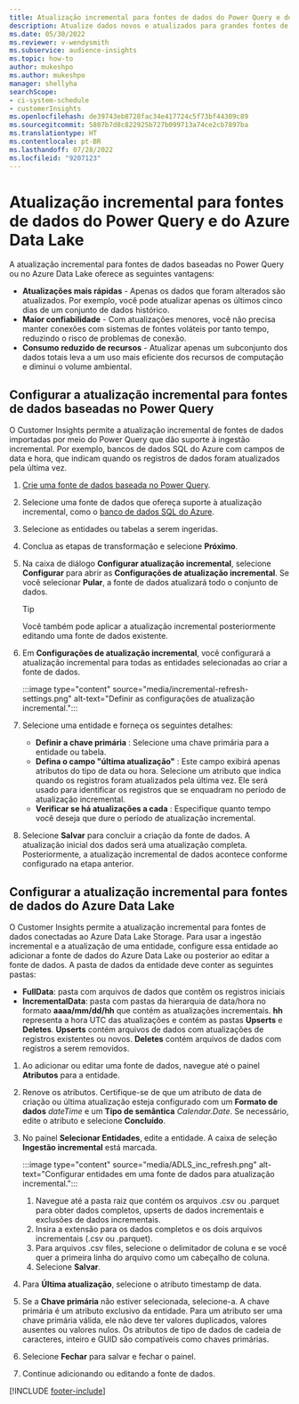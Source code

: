 ```yaml
---
title: Atualização incremental para fontes de dados do Power Query e do Azure Data Lake
description: Atualize dados novos e atualizados para grandes fontes de dados com base em fontes de dados do Power Query ou do Azure Data Lake.
ms.date: 05/30/2022
ms.reviewer: v-wendysmith
ms.subservice: audience-insights
ms.topic: how-to
author: mukeshpo
ms.author: mukeshpo
manager: shellyha
searchScope:
- ci-system-schedule
- customerInsights
ms.openlocfilehash: de39743eb8728fac34e417724c5f73bf44309c89
ms.sourcegitcommit: 5807b7d8c822925b727b099713a74ce2cb7897ba
ms.translationtype: HT
ms.contentlocale: pt-BR
ms.lasthandoff: 07/28/2022
ms.locfileid: "9207123"
---
```

# <a name="incremental-refresh-for-power-query-and-azure-data-lake-data-sources"></a>Atualização incremental para fontes de dados do Power Query e do Azure Data Lake

A atualização incremental para fontes de dados baseadas no Power Query ou no Azure Data Lake oferece as seguintes vantagens:

- **Atualizações mais rápidas** - Apenas os dados que foram alterados são atualizados. Por exemplo, você pode atualizar apenas os últimos cinco dias de um conjunto de dados histórico.
- **Maior confiabilidade** - Com atualizações menores, você não precisa manter conexões com sistemas de fontes voláteis por tanto tempo, reduzindo o risco de problemas de conexão.
- **Consumo reduzido de recursos** - Atualizar apenas um subconjunto dos dados totais leva a um uso mais eficiente dos recursos de computação e diminui o volume ambiental.

## <a name="configure-incremental-refresh-for-data-sources-based-on-power-query"></a>Configurar a atualização incremental para fontes de dados baseadas no Power Query

O Customer Insights permite a atualização incremental de fontes de dados importadas por meio do Power Query que dão suporte à ingestão incremental. Por exemplo, bancos de dados SQL do Azure com campos de data e hora, que indicam quando os registros de dados foram atualizados pela última vez.

1. [Crie uma fonte de dados baseada no Power Query](connect-power-query.md).

1. Selecione uma fonte de dados que ofereça suporte à atualização incremental, como o [banco de dados SQL do Azure](/power-query/connectors/azuresqldatabase).

1. Selecione as entidades ou tabelas a serem ingeridas.

1. Conclua as etapas de transformação e selecione **Próximo**.

1. Na caixa de diálogo **Configurar atualização incremental**, selecione **Configurar** para abrir as **Configurações de atualização incremental**. Se você selecionar **Pular**, a fonte de dados atualizará todo o conjunto de dados.
   > [!TIP]
   > Você também pode aplicar a atualização incremental posteriormente editando uma fonte de dados existente.

1. Em **Configurações de atualização incremental**, você configurará a atualização incremental para todas as entidades selecionadas ao criar a fonte de dados.

   :::image type="content" source="media/incremental-refresh-settings.png" alt-text="Definir as configurações de atualização incremental.":::

1. Selecione uma entidade e forneça os seguintes detalhes:

   - **Definir a chave primária** : Selecione uma chave primária para a entidade ou tabela.
   - **Defina o campo "última atualização"** : Este campo exibirá apenas atributos do tipo de data ou hora. Selecione um atributo que indica quando os registros foram atualizados pela última vez. Ele será usado para identificar os registros que se enquadram no período de atualização incremental.
   - **Verificar se há atualizações a cada** : Especifique quanto tempo você deseja que dure o período de atualização incremental.

1. Selecione **Salvar** para concluir a criação da fonte de dados. A atualização inicial dos dados será uma atualização completa. Posteriormente, a atualização incremental de dados acontece conforme configurado na etapa anterior.

## <a name="configure-incremental-refresh-for-azure-data-lake-data-sources"></a>Configurar a atualização incremental para fontes de dados do Azure Data Lake

O Customer Insights permite a atualização incremental para fontes de dados conectadas ao Azure Data Lake Storage. Para usar a ingestão incremental e a atualização de uma entidade, configure essa entidade ao adicionar a fonte de dados do Azure Data Lake ou posterior ao editar a fonte de dados. A pasta de dados da entidade deve conter as seguintes pastas:

- **FullData**: pasta com arquivos de dados que contêm os registros iniciais
- **IncrementalData**: pasta com pastas da hierarquia de data/hora no formato **aaaa/mm/dd/hh** que contém as atualizações incrementais. **hh** representa a hora UTC das atualizações e contém as pastas **Upserts** e **Deletes**. **Upserts** contém arquivos de dados com atualizações de registros existentes ou novos. **Deletes** contém arquivos de dados com registros a serem removidos.

1. Ao adicionar ou editar uma fonte de dados, navegue até o painel **Atributos** para a entidade.

1. Renove os atributos. Certifique-se de que um atributo de data de criação ou última atualização esteja configurado com um **Formato de dados** *dateTime* e um **Tipo de semântica** *Calendar.Date*. Se necessário, edite o atributo e selecione **Concluído**.

1. No painel **Selecionar Entidades**, edite a entidade. A caixa de seleção **Ingestão incremental** está marcada.

   :::image type="content" source="media/ADLS_inc_refresh.png" alt-text="Configurar entidades em uma fonte de dados para atualização incremental.":::

   1. Navegue até a pasta raiz que contém os arquivos .csv ou .parquet para obter dados completos, upserts de dados incrementais e exclusões de dados incrementais.
   1. Insira a extensão para os dados completos e os dois arquivos incrementais (\.csv ou \.parquet).
   1. Para arquivos .csv files, selecione o delimitador de coluna e se você quer a primeira linha do arquivo como um cabeçalho de coluna.
   1. Selecione **Salvar**.

1. Para **Última atualização**, selecione o atributo timestamp de data.

1. Se a **Chave primária** não estiver selecionada, selecione-a. A chave primária é um atributo exclusivo da entidade. Para um atributo ser uma chave primária válida, ele não deve ter valores duplicados, valores ausentes ou valores nulos. Os atributos de tipo de dados de cadeia de caracteres, inteiro e GUID são compatíveis como chaves primárias.

1. Selecione **Fechar** para salvar e fechar o painel.

1. Continue adicionando ou editando a fonte de dados.

[!INCLUDE [footer-include](includes/footer-banner.md)]
